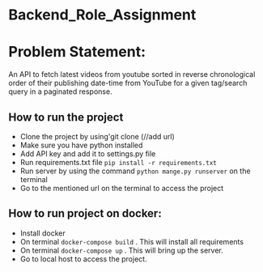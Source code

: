 # Backend_Role_Assignment
# Problem Statement:
An API to fetch latest videos from youtube sorted in reverse chronological order of their publishing date-time from YouTube for a given tag/search query in a paginated response.
## How to run the project
- Clone the project by using'git clone (//add url)
- Make sure you have python installed
- Add API key and add it to settings.py file
- Run requirements.txt file `pip install -r requirements.txt`
- Run server by using the command `python mange.py runserver` on the terminal
- Go to the mentioned url on the terminal to access the project 

## How to run project on docker:
- Install docker
- On terminal `docker-compose build` . This will install all requirements 
- On terminal `docker-compose up` . This will bring up the server. 
- Go to local host to access the project.


